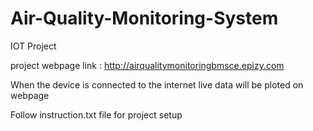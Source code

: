 # Air-Quality-Monitoring-System
IOT Project

project webpage link : http://airqualitymonitoringbmsce.epizy.com

When the device is connected to the internet live data will be ploted on webpage

Follow instruction.txt file for project setup
